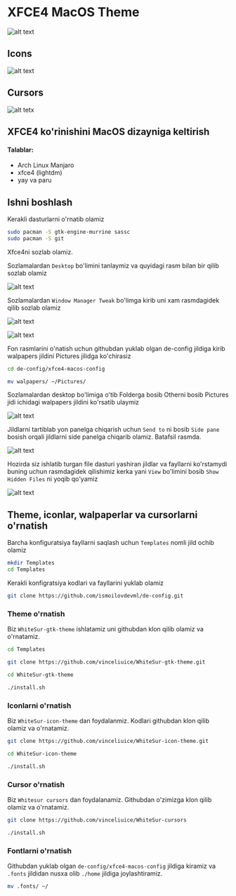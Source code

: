 # XFCE4 MacOS Theme

![alt text](https://images.pling.com/img/00/00/32/24/44/1403328/7c76036e5f9dad4aaeb775c16ff6c914ba9de055eea89c245248a9460bf0f2ea78af.png)

## Icons

![alt text](https://github.com/vinceliuice/WhiteSur-icon-theme/raw/master/preview.png)

## Cursors

![alt tetx](https://github.com/vinceliuice/WhiteSur-cursors/raw/master/preview.png)



## XFCE4 ko'rinishini MacOS dizayniga keltirish

#### Talablar:

* Arch Linux Manjaro
* xfce4 (lightdm)
* yay va paru

## Ishni boshlash

Kerakli dasturlarni o'rnatib olamiz

```bash
sudo pacman -S gtk-engine-murrine sassc
sudo pacman -S git
```

Xfce4ni sozlab olamiz.

Sozlamalardan `Desktop` bo'limini tanlaymiz va quyidagi rasm bilan bir qilib sozlab olamiz

![alt text](https://github.com/ismoilovdevml/de-config/blob/master/assets/xfce4-desktop1.png)


Sozlamalardan `Window Manager Tweak` bo'limga kirib uni xam rasmdagidek qilib sozlab olamiz

![alt text](https://github.com/ismoilovdevml/de-config/blob/master/assets/xfce4-wmt-2.png)


![alt text](https://github.com/ismoilovdevml/de-config/blob/master/assets/xfce4-wmt-3.png)

Fon rasmlarini o'natish uchun githubdan yuklab olgan de-config jildiga kirib walpapers jildini Pictures jilidga ko'chirasiz

```bash
cd de-config/xfce4-macos-config

mv walpapers/ ~/Pictures/
```

Sozlamalardan desktop bo'limiga o'tib Folderga bosib Otherni bosib Pictures jidi ichidagi walpapers jildini ko'rsatib ulaymiz

![alt text](https://github.com/ismoilovdevml/de-config/blob/master/assets/xfce4-walpapers.png)


Jildlarni tartiblab yon panelga chiqarish uchun `Send to` ni bosib `Side pane` bosish orqali jildlarni side panelga chiqarib olamiz. Batafsil rasmda.

![alt text](https://github.com/ismoilovdevml/de-config/blob/master/assets/xfce4-directory.png)


Hozirda siz ishlatib turgan file dasturi yashiran jildlar va fayllarni ko'rstamydi buning uchun rasmdagidek qilishimiz kerka yani `View` bo'limini bosib `Show Hidden Files` ni yoqib qo'yamiz

![alt text](https://github.com/ismoilovdevml/de-config/blob/master/assets/xfce4-hiden-file.png)



## Theme, iconlar, walpaperlar va cursorlarni o'rnatish

Barcha konfiguratsiya fayllarni saqlash uchun `Templates` nomli jild ochib olamiz

```bash
mkdir Templates
cd Templates
```

Kerakli konfigratsiya kodlari va fayllarini yuklab olamiz

```bash
git clone https://github.com/ismoilovdevml/de-config.git
```
### Theme o'rnatish

Biz `WhiteSur-gtk-theme` ishlatamiz uni githubdan klon qilib olamiz va o'rnatamiz.

```bash
cd Templates

git clone https://github.com/vinceliuice/WhiteSur-gtk-theme.git

cd WhiteSur-gtk-theme

./install.sh
```

### Iconlarni o'rnatish
Biz `WhiteSur-icon-theme` dan foydalanmiz. Kodlari githubdan klon qilib olamiz va o'rnatamiz.

```bash
git clone https://github.com/vinceliuice/WhiteSur-icon-theme.git

cd WhiteSur-icon-theme

./install.sh
```

### Cursor o'rnatish

Biz `Whitesur cursors` dan foydalanamiz. Githubdan o'zimizga klon qilib olamiz va o'rnatamiz.

```bash
git clone https://github.com/vinceliuice/WhiteSur-cursors

./install.sh
```

### Fontlarni o'rnatish

Githubdan yuklab olgan `de-config/xfce4-macos-config` jildiga kiramiz va `.fonts` jildidan nusxa olib `./home` jildiga joylashtiramiz.

```bash
mv .fonts/ ~/
```

